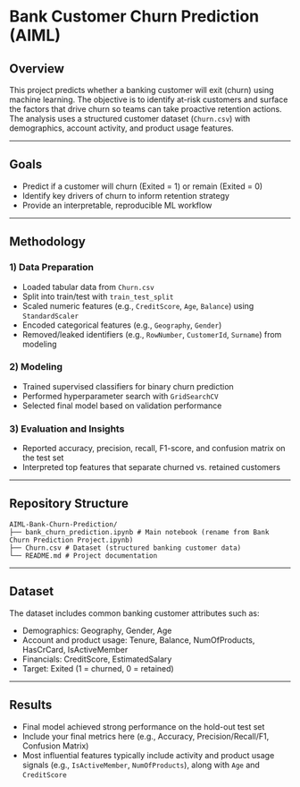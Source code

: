 # Bank Customer Churn Prediction (AIML)

## Overview
This project predicts whether a banking customer will exit (churn) using machine learning. The objective is to identify at-risk customers and surface the factors that drive churn so teams can take proactive retention actions. The analysis uses a structured customer dataset (`Churn.csv`) with demographics, account activity, and product usage features.

---

## Goals
- Predict if a customer will churn (Exited = 1) or remain (Exited = 0)
- Identify key drivers of churn to inform retention strategy
- Provide an interpretable, reproducible ML workflow

---

## Methodology

### 1) Data Preparation
- Loaded tabular data from `Churn.csv`
- Split into train/test with `train_test_split`
- Scaled numeric features (e.g., `CreditScore`, `Age`, `Balance`) using `StandardScaler`
- Encoded categorical features (e.g., `Geography`, `Gender`)
- Removed/leaked identifiers (e.g., `RowNumber`, `CustomerId`, `Surname`) from modeling

### 2) Modeling
- Trained supervised classifiers for binary churn prediction
- Performed hyperparameter search with `GridSearchCV`
- Selected final model based on validation performance

### 3) Evaluation and Insights
- Reported accuracy, precision, recall, F1-score, and confusion matrix on the test set
- Interpreted top features that separate churned vs. retained customers

---

## Repository Structure
```
AIML-Bank-Churn-Prediction/
├── bank_churn_prediction.ipynb # Main notebook (rename from Bank Churn Prediction Project.ipynb)
├── Churn.csv # Dataset (structured banking customer data)
└── README.md # Project documentation
```

---

## Dataset
The dataset includes common banking customer attributes such as:
- Demographics: Geography, Gender, Age
- Account and product usage: Tenure, Balance, NumOfProducts, HasCrCard, IsActiveMember
- Financials: CreditScore, EstimatedSalary
- Target: Exited (1 = churned, 0 = retained)

---

## Results
- Final model achieved strong performance on the hold-out test set  
- Include your final metrics here (e.g., Accuracy, Precision/Recall/F1, Confusion Matrix)  
- Most influential features typically include activity and product usage signals (e.g., `IsActiveMember`, `NumOfProducts`), along with `Age` and `CreditScore`

